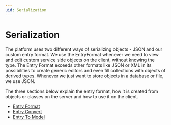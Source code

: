 ```yaml
---
uid: Serialization
---
```

Serialization
=============

The platform uses two different ways of serializing objects - JSON and our custom entry format. We use the EntryFormat whenever we need to view and edit custom service side objects on the client, without knowing the type. The Entry Format exceeds other formats like JSON or XML in its possibilities to create generic editors and even fill collections with objects of derived types. Whenever we just want to store objects in a database or file, we use JSON.

The three sections below explain the entry format, how it is created from objects or classes on the server and how to use it on the client.

* [Entry Format](xref:EntryFormat)
* [Entry Convert](xref:EntryConvert)
* [Entry To Model](xref:EntryToModel)
